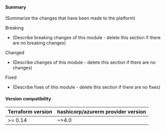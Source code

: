 #### Summary
(Summarize the changes that have been made to the platform)

Breaking
  * (Describe breaking changes of this module - delete this section if there are no breaking changes)

Changed
  * (Describe changes of this module - delete this section if there are no changes)

Fixed
  * (Describe fixes of this module - delete this section if there are no fixes)

#### Version compatibility

| Terraform version | hashicorp/azurerm provider version |
|-------------------| ---------------------------------- |
| >= 0.14           | ~>4.0                              |